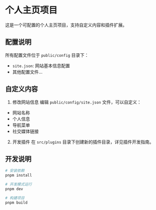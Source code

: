 # 个人主页项目

这是一个可配置的个人主页项目，支持自定义内容和插件扩展。

## 配置说明

所有配置文件位于 `public/config` 目录下：

- `site.json`: 网站基本信息配置
- 其他配置文件...

## 自定义内容

1. 修改网站信息
编辑 `public/config/site.json` 文件，可以自定义：

- 网站名称
- 个人信息
- 导航菜单
- 社交媒体链接

2. 开发插件
在 `src/plugins` 目录下创建新的插件目录，详见插件开发指南。

## 开发说明

```bash
# 安装依赖
pnpm install

# 开发模式运行
pnpm dev

# 构建项目
pnpm build
```
